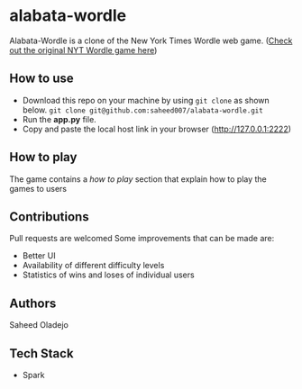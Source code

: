 # alabata-wordle
Alabata-Wordle is a clone of the New York Times Wordle web game. ([Check out the original NYT Wordle game here](https://www.nytimes.com/games/wordle/index.html))

## How to use
* Download this repo on your machine by using `git clone` as shown below.
`git clone git@github.com:saheed007/alabata-wordle.git`
* Run the **app.py** file.
* Copy and paste the local host link in your browser (http://127.0.0.1:2222) 

## How to play
The game contains a _how to play_ section that explain how to play the games to users

## Contributions
Pull requests are welcomed
Some improvements that can be made are:
* Better UI
* Availability of different difficulty levels
* Statistics of wins and loses of individual users

## Authors
Saheed Oladejo

## Tech Stack
* Spark
